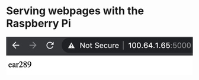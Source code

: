 # Serving webpages with the Raspberry Pi
![](https://github.com/ThisGuyEddie/Interactive-Lab-Hub/blob/master/Lab7/media/Screen%20Shot%202020-10-26%20at%207.49.31%20PM.png)
